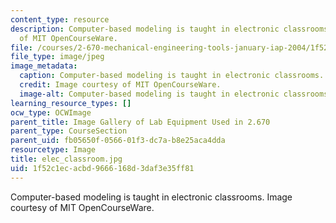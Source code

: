 ```yaml
---
content_type: resource
description: Computer-based modeling is taught in electronic classrooms. Image courtesy
  of MIT OpenCourseWare.
file: /courses/2-670-mechanical-engineering-tools-january-iap-2004/1f52c1ecacbd9666168d3daf3e35ff81_elec_classroom.jpg
file_type: image/jpeg
image_metadata:
  caption: Computer-based modeling is taught in electronic classrooms.
  credit: Image courtesy of MIT OpenCourseWare.
  image-alt: Computer-based modeling is taught in electronic classrooms.
learning_resource_types: []
ocw_type: OCWImage
parent_title: Image Gallery of Lab Equipment Used in 2.670
parent_type: CourseSection
parent_uid: fb05650f-0566-01f3-dc7a-b8e25aca4dda
resourcetype: Image
title: elec_classroom.jpg
uid: 1f52c1ec-acbd-9666-168d-3daf3e35ff81
---
```

Computer-based modeling is taught in electronic classrooms. Image courtesy of MIT OpenCourseWare.


